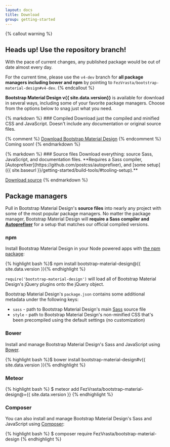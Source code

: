 ```yaml
---
layout: docs
title: Download
group: getting-started
---
```


{% callout warning %}
## **Heads up! Use the repository branch!**

With the pace of current changes, any published package would be out of date almost every day.

For the current time, please use the `v4-dev` branch for **all package managers including bower and npm** by pointing to `FezVrasta/bootstrap-material-design#v4-dev`.
{% endcallout %}



**Bootstrap Material Design v{{ site.data.version}}** is available for download in several ways, including some of your favorite package managers. Choose from the options below to snag just what you need.

<div class="row m-t-md">
  <div class="col-sm-6">
{% markdown %}
### Compiled
Download just the compiled and minified CSS and JavaScript. Doesn't include any documentation or original source files.

{% comment %}
<a href="{{ site.data.download.dist }}" class="btn btn-primary" onclick="ga('send', 'event', 'Getting started', 'Download', 'Download compiled');">Download Bootstrap Material Design</a>
{% endcomment %}
<span class="text-muted">Coming soon!</span>
{% endmarkdown %}
  </div>
  <div class="col-sm-6">
{% markdown %}
### Source files
Download everything: source Sass, JavaScript, and documentation files. **Requires a Sass compiler, [Autoprefixer](https://github.com/postcss/autoprefixer), and [some setup]({{ site.baseurl }}/getting-started/build-tools/#tooling-setup).**

<a href="{{ site.data.download.source }}" class="btn btn-primary" onclick="ga('send', 'event', 'Getting started', 'Download', 'Download source');">Download source</a>
{% endmarkdown %}
  </div>
</div>

## Package managers

Pull in Bootstrap Material Design's **source files** into nearly any project with some of the most popular package managers. No matter the package manager, Bootstrap Material Design will **require a Sass compiler and [Autoprefixer](https://github.com/postcss/autoprefixer)** for a setup that matches our official compiled versions.

### npm

Install Bootstrap Material Design in your Node powered apps with [the npm package](https://www.npmjs.org/package/bootstrap-material-design):

{% highlight bash %}$ npm install bootstrap-material-design@{{ site.data.version }}{% endhighlight %}

`require('bootstrap-material-design')` will load all of Bootstrap Material Design's jQuery plugins onto the jQuery object.

Bootstrap Material Design's `package.json` contains some additional metadata under the following keys:

- `sass` - path to Bootstrap Material Design's main [Sass](http://sass-lang.com/) source file
- `style` - path to Bootstrap Material Design's non-minified CSS that's been precompiled using the default settings (no customization)

### Bower

Install and manage Bootstrap Material Design's Sass and JavaScript using [Bower](http://bower.io).

{% highlight bash %}$ bower install bootstrap-material-design#v{{ site.data.version }}{% endhighlight %}

### Meteor

{% highlight bash %}
$ meteor add FezVrasta/bootstrap-material-design@={{ site.data.version }}
{% endhighlight %}

### Composer

You can also install and manage Bootstrap Material Design's Sass and JavaScript using [Composer](https://getcomposer.org):

{% highlight bash %}
$ composer require FezVrasta/bootstrap-material-design
{% endhighlight %}
